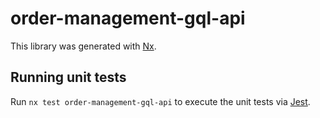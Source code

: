 # order-management-gql-api

This library was generated with [Nx](https://nx.dev).

## Running unit tests

Run `nx test order-management-gql-api` to execute the unit tests via [Jest](https://jestjs.io).
